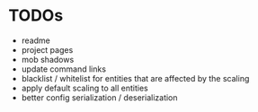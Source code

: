 # TODOs
 - readme
 - project pages
 - mob shadows
 - update command links
 - blacklist / whitelist for entities that are affected by the scaling
 - apply default scaling to all entities
 - better config serialization / deserialization
